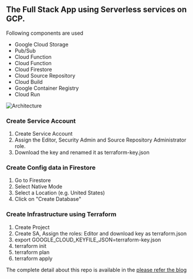 ## The Full Stack App using Serverless services on GCP.
Following components are used
* Google Cloud Storage
* Pub/Sub
* Cloud Function
* Cloud Function
* Cloud Firestore
* Cloud Source Repository
* Cloud Build
* Google Container Registry
* Cloud Run

![Architecture](https://github.com/vikramshinde12/serverless-in-gcp/blob/master/Architecture.jpg)

### Create Service Account
1. Create Service Account
2. Assign the Editor, Security Admin and Source Repository Administrator role.
3. Download the key and renamed it as terraform-key.json

### Create Config data in Firestore

1. Go to Firestore
2. Select Native Mode
3. Select a Location (e.g. United States)
4. Click on "Create Database"

### Create Infrastructure using Terraform
1. Create Project
2. Create SA, Assign the roles: Editor 
and download key as terraform.json
3. export GOOGLE_CLOUD_KEYFILE_JSON=terraform-key.json
4. terraform init
5. terraform plan
6. terraform apply


The complete detail about this repo is available in the [please refer the blog](https://medium.com/@vikramshinde/serverless-on-google-cloud-platform-4a8711d592c1)
